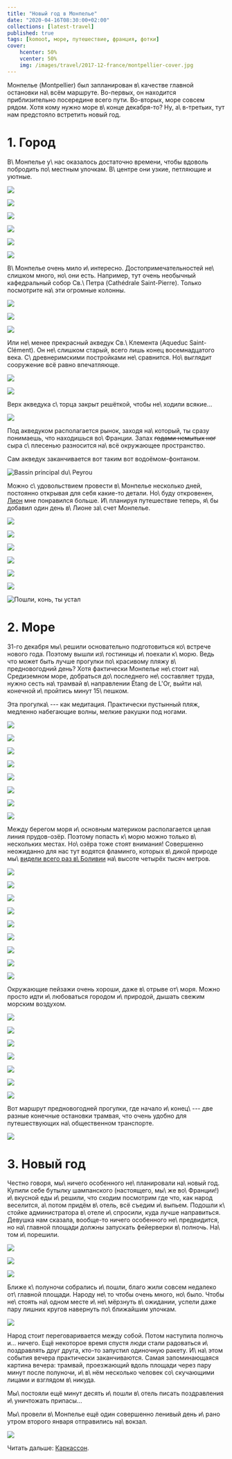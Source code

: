 ```yaml
---
title: "Новый год в Монпелье"
date: "2020-04-16T08:30:00+02:00"
collections: [latest-travel]
published: true
tags: [komoot, море, путешествие, франция, фотки]
cover:
    hcenter: 50%
    vcenter: 50%
    img: /images/travel/2017-12-france/montpellier-cover.jpg
---
```


Монпелье (Montpellier) был запланирован в\ качестве главной остановки на\ всём
маршруте. Во-первых, он находится приблизительно посередине всего пути.
Во-вторых, море совсем рядом. Хотя кому нужно море в\ конце декабря-то? Ну,
а\ в-третьих, тут нам предстояло встретить новый год.

<!--more-->

# 1. Город

В\ Монпелье у\ нас оказалось достаточно времени, чтобы вдоволь побродить
по\ местным улочкам. В\ центре они узкие, петляющие и уютные.

![](/images/travel/2017-12-france/montpellier-streets-1.jpg)

![](/images/travel/2017-12-france/montpellier-streets-2.jpg)

![](/images/travel/2017-12-france/montpellier-streets-3.jpg)

![](/images/travel/2017-12-france/montpellier-streets-4.jpg)

![](/images/travel/2017-12-france/montpellier-streets-5.jpg)

![](/images/travel/2017-12-france/montpellier-streets-6.jpg)

В\ Монпелье очень мило и\ интересно. Достопримечательностей не\ слишком много,
но\ они есть. Например, тут очень необычный кафедральный собор Св.\ Петра
(Cathédrale Saint-Pierre). Только посмотрите на\ эти огромные колонны.

![](/images/travel/2017-12-france/montpellier-cathedral-1.jpg)

![](/images/travel/2017-12-france/montpellier-cathedral-2.jpg)

![](/images/travel/2017-12-france/montpellier-cathedral-3.jpg)

Или не\ менее прекрасный акведук Св.\ Клемента (Aqueduc Saint-Clément). Он
не\ слишком старый, всего лишь конец восемнадцатого века. С\ древнеримскими
постройками не\ сравнится. Но\ выглядит сооружение всё равно впечатляюще.

![](/images/travel/2017-12-france/montpellier-cover.jpg)

![](/images/travel/2017-12-france/montpellier-aqueduct-2.jpg)

Верх акведука с\ торца закрыт решёткой, чтобы не\ ходили всякие...

![](/images/travel/2017-12-france/montpellier-aqueduct-3.jpg)

Под акведуком располагается рынок, заходя на\ который, ты сразу понимаешь, что
находишься во\ Франции. Запах ~~годами немытых ног~~ сыра с\ плесенью разносится
на\ всё окружающее пространство.

Сам акведук заканчивается вот таким вот водоёмом-фонтаном. 

![Bassin principal du\ Peyrou](/images/travel/2017-12-france/montpellier-basin.jpg)

Можно с\ удовольствием провести в\ Монпелье несколько дней, постоянно открывая
для себя какие-то детали. Но\ буду откровенен, [Лион][lyon] мне понравился
больше. И\ планируя путешествие теперь, я\ бы добавил один день в\ Лионе
за\ счет Монпелье.

![](/images/travel/2017-12-france/montpellier-more-streets-1.jpg)

![](/images/travel/2017-12-france/montpellier-more-streets-2.jpg)

![](/images/travel/2017-12-france/montpellier-more-streets-3.jpg)

![](/images/travel/2017-12-france/montpellier-more-streets-4.jpg)

![](/images/travel/2017-12-france/montpellier-more-streets-5.jpg)

![](/images/travel/2017-12-france/montpellier-more-streets-6.jpg)

![Пошли, конь, ты устал](/images/travel/2017-12-france/montpellier-more-streets-7.jpg)

# 2. Море

31-го декабря мы\ решили основательно подготовиться ко\ встрече нового года.
Поэтому вышли из\ гостиницы и\ поехали к\ морю. Ведь что может быть лучше
прогулки по\ красивому пляжу в\ предновогодний день? Хотя фактически Монпелье
не\ стоит на\ Средиземном море, добраться до\ последнего не\ составляет труда,
нужно сесть на\ трамвай в\ направлении Étang de L'Or, выйти на\ конечной
и\ пройтись минут 15\ пешком.

Эта прогулка\ --- как медитация. Практически пустынный пляж, медленно набегающие
волны, мелкие ракушки под ногами. 

![](/images/travel/2017-12-france/montpellier-beach-1.jpg)

![](/images/travel/2017-12-france/montpellier-beach-2.jpg)

![](/images/travel/2017-12-france/montpellier-beach-3.jpg)

![](/images/travel/2017-12-france/montpellier-beach-4.jpg)

![](/images/travel/2017-12-france/montpellier-beach-5.jpg)

![](/images/travel/2017-12-france/montpellier-beach-6.jpg)

![](/images/travel/2017-12-france/montpellier-beach-7.jpg)

![](/images/travel/2017-12-france/montpellier-beach-8.jpg)

Между берегом моря и\ основным материком располагается целая линия прудов-озёр.
Поэтому попасть к\ морю можно только в\ нескольких местах. Но\ озёра тоже стоят
внимания! Совершенно неожиданно для нас тут водятся
фламинго, которых в\ дикой природе мы\ [видели всего раз в\ Боливии][flamingo]
на\ высоте четырёх тысяч метров.

![](/images/travel/2017-12-france/montpellier-ponds-1.jpg)

![](/images/travel/2017-12-france/montpellier-ponds-2.jpg)

![](/images/travel/2017-12-france/montpellier-ponds-3.jpg)

![](/images/travel/2017-12-france/montpellier-ponds-4.jpg)

![](/images/travel/2017-12-france/montpellier-ponds-5.jpg)

![](/images/travel/2017-12-france/montpellier-ponds-6.jpg)

![](/images/travel/2017-12-france/montpellier-ponds-7.jpg)

![](/images/travel/2017-12-france/montpellier-ponds-8.jpg)

![](/images/travel/2017-12-france/montpellier-ponds-9.jpg)

Окружающие пейзажи очень хороши, даже в\ отрыве от\ моря. Можно просто идти
и\ любоваться городом и\ природой, дышать свежим морским воздухом.

![](/images/travel/2017-12-france/montpellier-sea-1.jpg)

![](/images/travel/2017-12-france/montpellier-sea-2.jpg)

![](/images/travel/2017-12-france/montpellier-sea-3.jpg)

![](/images/travel/2017-12-france/montpellier-sea-4.jpg)

![](/images/travel/2017-12-france/montpellier-sea-5.jpg)

![](/images/travel/2017-12-france/montpellier-sea-6.jpg)

![](/images/travel/2017-12-france/montpellier-sea-7.jpg)

Вот маршрут предновогодней прогулки, где начало и\ конец\ --- две разные
конечные остановки трамвая, что очень удобно для путешествующих на\ общественном
транспорте.

![](iframe:https://www.komoot.de/tour/25874233/embed)

# 3. Новый год

Честно говоря, мы\ ничего особенного не\ планировали на\ новый год. Купили себе
бутылку шампанского (настоящего, мы\ же во\ Франции!) и\ вкусной еды и\ решили,
что сходим посмотрим где что, как народ веселится, а\ потом придём в\ отель,
всё съедим и\ выпьем. Подошли к\ стойке администратора в\ отеле и\ спросили,
куда лучше направиться. Девушка нам сказала, вообще-то ничего особенного
не\ предвидится, но на\ главной площади должны запускать фейерверки в\ полночь.
На\ том и\ порешили. 

![](/images/travel/2017-12-france/montpellier-evening-1.jpg)

![](/images/travel/2017-12-france/montpellier-evening-2.jpg)

![](/images/travel/2017-12-france/montpellier-evening-3.jpg)

Ближе к\ полуночи собрались и\ пошли, благо жили совсем недалеко от\ главной
площади. Народу не\ то чтобы очень много, но\ было. Чтобы не\ стоять на\ одном
месте и\ не\ мёрзнуть в\ ожидании, успели даже пару лишних кругов навернуть
по\ ближайшим улочкам.

![](/images/travel/2017-12-france/montpellier-crowd.jpg)

Народ стоит переговаривается между собой. Потом наступила полночь и... ничего.
Ещё некоторое время спустя люди стали радоваться и\ поздравлять друг друга,
кто-то запустил одиночную ракету. И\ на\ этом события вечера практически
заканчиваются. Самая запоминающаяся картина вечера: трамвай, проезжающий вдоль
площади через пару минут после полуночи, и\ в\ нём несколько человек
со\ скучающими лицами и взглядом в\ никуда. 

Мы\ постояли ещё минут десять и\ пошли в\ отель писать поздравления
и\ уничтожать припасы...

Мы\ провели в\ Монпелье ещё один совершенно ленивый день и\ рано утром второго
января отправились на\ вокзал.

![](/images/travel/2017-12-france/montpellier-railway-station.jpg)

Читать дальше: [Каркассон](/post/carcassonne/).

[flamingo]: /post/satrip-2015-south-of-bolivia/
[lyon]: /post/lyon/


